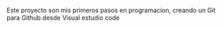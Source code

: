 Este proyecto son mis primeros pasos en programacion, creando un Git para Github desde Visual estudio code

